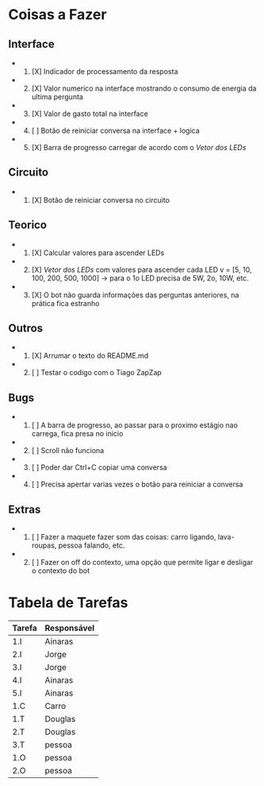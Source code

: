 # Coisas a Fazer

## Interface
- 1. [X] Indicador de processamento da resposta
- 2. [X] Valor numerico na interface mostrando o consumo de energia da ultima pergunta
- 3. [X] Valor de gasto total na interface
- 4. [ ] Botão de reiniciar conversa na interface + logica
- 5. [X] Barra de progresso carregar de acordo com o *Vetor dos LEDs*

## Circuito
- 1. [X] Botão de reiniciar conversa no circuito

## Teorico
- 1. [X] Calcular valores para ascender LEDs
- 2. [X] *Vetor dos LEDs* com valores para ascender cada LED v = [5, 10, 100, 200, 500, 1000] -> para o 1o LED precisa de 5W, 2o, 10W, etc.
- 3. [X] O bot não guarda informações das perguntas anteriores, na prática fica estranho

## Outros
- 1. [X] Arrumar o texto do README.md
- 2. [ ] Testar o codigo com o Tiago ZapZap

## Bugs
- 1. [ ] A barra de progresso, ao passar para o proximo estágio nao carrega, fica presa no inicio
- 2. [ ] Scroll não funciona
- 3. [ ] Poder dar Ctrl+C copiar uma conversa
- 4. [ ] Precisa apertar varias vezes o botão para reiniciar a conversa


## Extras
- 1. [ ] Fazer a maquete fazer som das coisas: carro ligando, lava-roupas, pessoa falando, etc.
- 2. [ ] Fazer on off do contexto, uma opção que permite ligar e desligar o contexto do bot

# Tabela de Tarefas
| Tarefa | Responsável |
| --- | --- |
| 1.I | Ainaras |
| 2.I | Jorge |
| 3.I | Jorge |
| 4.I | Ainaras |
| 5.I | Ainaras |
| 1.C | Carro |
| 1.T | Douglas |
| 2.T | Douglas |
| 3.T | pessoa |
| 1.O | pessoa |
| 2.O | pessoa |

